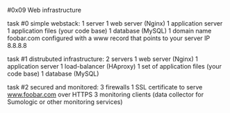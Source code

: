 #0x09 Web infrastructure

task #0 simple webstack:
1 server
1 web server (Nginx)
1 application server
1 application files (your code base)
1 database (MySQL)
1 domain name foobar.com configured with a www record that points to your server IP 8.8.8.8

task #1 distrubuted infrastructure:
2 servers
1 web server (Nginx)
1 application server
1 load-balancer (HAproxy)
1 set of application files (your code base)
1 database (MySQL)

task #2 secured and monitored:
3 firewalls
1 SSL certificate to serve www.foobar.com over HTTPS
3 monitoring clients (data collector for Sumologic or other monitoring services)

